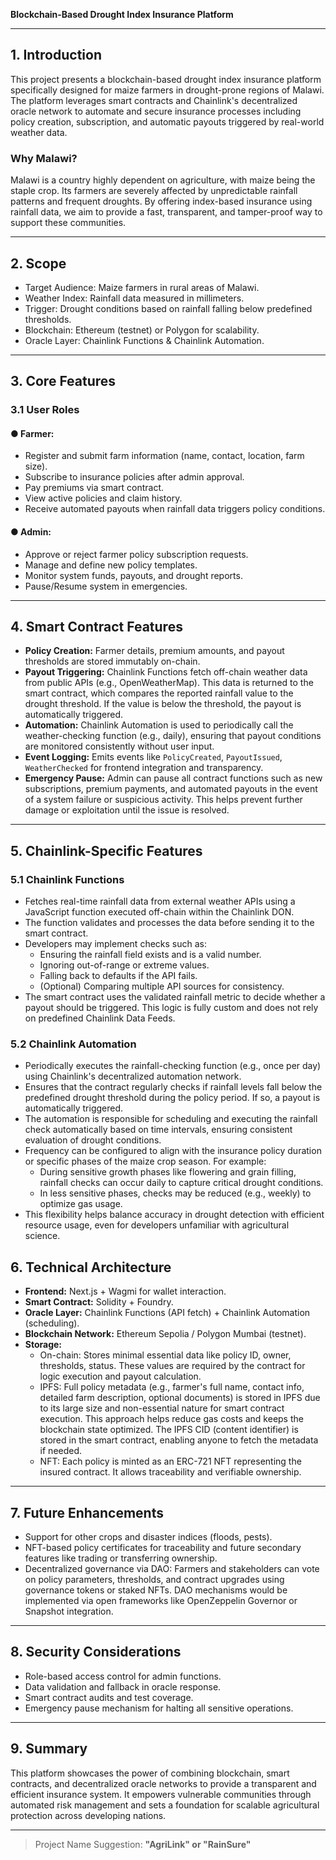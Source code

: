 **Blockchain-Based Drought Index Insurance Platform**

---

## 1. Introduction

This project presents a blockchain-based drought index insurance platform specifically designed for maize farmers in drought-prone regions of Malawi. The platform leverages smart contracts and Chainlink's decentralized oracle network to automate and secure insurance processes including policy creation, subscription, and automatic payouts triggered by real-world weather data.

### Why Malawi?

Malawi is a country highly dependent on agriculture, with maize being the staple crop. Its farmers are severely affected by unpredictable rainfall patterns and frequent droughts. By offering index-based insurance using rainfall data, we aim to provide a fast, transparent, and tamper-proof way to support these communities.

---

## 2. Scope

- Target Audience: Maize farmers in rural areas of Malawi.
- Weather Index: Rainfall data measured in millimeters.
- Trigger: Drought conditions based on rainfall falling below predefined thresholds.
- Blockchain: Ethereum (testnet) or Polygon for scalability.
- Oracle Layer: Chainlink Functions & Chainlink Automation.

---

## 3. Core Features

### 3.1 User Roles

#### ● Farmer:

- Register and submit farm information (name, contact, location, farm size).
- Subscribe to insurance policies after admin approval.
- Pay premiums via smart contract.
- View active policies and claim history.
- Receive automated payouts when rainfall data triggers policy conditions.

#### ● Admin:

- Approve or reject farmer policy subscription requests.
- Manage and define new policy templates.
- Monitor system funds, payouts, and drought reports.
- Pause/Resume system in emergencies.

---

## 4. Smart Contract Features

- **Policy Creation:** Farmer details, premium amounts, and payout thresholds are stored immutably on-chain.
- **Payout Triggering:** Chainlink Functions fetch off-chain weather data from public APIs (e.g., OpenWeatherMap). This data is returned to the smart contract, which compares the reported rainfall value to the drought threshold. If the value is below the threshold, the payout is automatically triggered.
- **Automation:** Chainlink Automation is used to periodically call the weather-checking function (e.g., daily), ensuring that payout conditions are monitored consistently without user input.
- **Event Logging:** Emits events like `PolicyCreated`, `PayoutIssued`, `WeatherChecked` for frontend integration and transparency.
- **Emergency Pause:** Admin can pause all contract functions such as new subscriptions, premium payments, and automated payouts in the event of a system failure or suspicious activity. This helps prevent further damage or exploitation until the issue is resolved.

---

## 5. Chainlink-Specific Features

### 5.1 Chainlink Functions

- Fetches real-time rainfall data from external weather APIs using a JavaScript function executed off-chain within the Chainlink DON.
- The function validates and processes the data before sending it to the smart contract.
- Developers may implement checks such as:
  - Ensuring the rainfall field exists and is a valid number.
  - Ignoring out-of-range or extreme values.
  - Falling back to defaults if the API fails.
  - (Optional) Comparing multiple API sources for consistency.
- The smart contract uses the validated rainfall metric to decide whether a payout should be triggered. This logic is fully custom and does not rely on predefined Chainlink Data Feeds.

### 5.2 Chainlink Automation

- Periodically executes the rainfall-checking function (e.g., once per day) using Chainlink's decentralized automation network.
- Ensures that the contract regularly checks if rainfall levels fall below the predefined drought threshold during the policy period. If so, a payout is automatically triggered.
- The automation is responsible for scheduling and executing the rainfall check automatically based on time intervals, ensuring consistent evaluation of drought conditions.
- Frequency can be configured to align with the insurance policy duration or specific phases of the maize crop season. For example:
  - During sensitive growth phases like flowering and grain filling, rainfall checks can occur daily to capture critical drought conditions.
  - In less sensitive phases, checks may be reduced (e.g., weekly) to optimize gas usage.
- This flexibility helps balance accuracy in drought detection with efficient resource usage, even for developers unfamiliar with agricultural science.

## 6. Technical Architecture

- **Frontend:** Next.js + Wagmi for wallet interaction.
- **Smart Contract:** Solidity + Foundry.
- **Oracle Layer:** Chainlink Functions (API fetch) + Chainlink Automation (scheduling).
- **Blockchain Network:** Ethereum Sepolia / Polygon Mumbai (testnet).
- **Storage:**
  - On-chain: Stores minimal essential data like policy ID, owner, thresholds, status. These values are required by the contract for logic execution and payout calculation.
  - IPFS: Full policy metadata (e.g., farmer's full name, contact info, detailed farm description, optional documents) is stored in IPFS due to its large size and non-essential nature for smart contract execution. This approach helps reduce gas costs and keeps the blockchain state optimized. The IPFS CID (content identifier) is stored in the smart contract, enabling anyone to fetch the metadata if needed.
  - NFT: Each policy is minted as an ERC-721 NFT representing the insured contract. It allows traceability and verifiable ownership.

---

## 7. Future Enhancements

- Support for other crops and disaster indices (floods, pests).
- NFT-based policy certificates for traceability and future secondary features like trading or transferring ownership.
- Decentralized governance via DAO: Farmers and stakeholders can vote on policy parameters, thresholds, and contract upgrades using governance tokens or staked NFTs. DAO mechanisms would be implemented via open frameworks like OpenZeppelin Governor or Snapshot integration.

---

## 8. Security Considerations

- Role-based access control for admin functions.
- Data validation and fallback in oracle response.
- Smart contract audits and test coverage.
- Emergency pause mechanism for halting all sensitive operations.

---

## 9. Summary

This platform showcases the power of combining blockchain, smart contracts, and decentralized oracle networks to provide a transparent and efficient insurance system. It empowers vulnerable communities through automated risk management and sets a foundation for scalable agricultural protection across developing nations.

---

> Project Name Suggestion: **"AgriLink" or "RainSure"**

